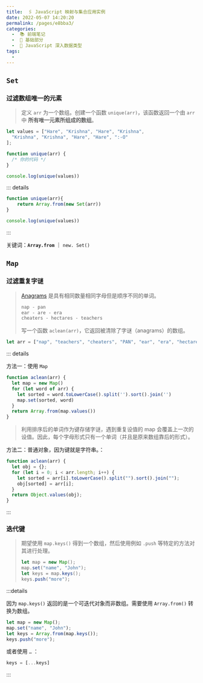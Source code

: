 ```yaml
---
title:  🖇 JavaScript 映射与集合应用实例
date: 2022-05-07 14:20:20
permalink: /pages/e8bba3/
categories:
  -  📚 前端笔记
  -  🚶 基础部分
  -  📕 JavaScript 深入数据类型
tags:
  - 
---
```

## `Set` 



### 过滤数组唯一的元素

> 定义 `arr` 为一个数组。创建一个函数 `unique(arr)`，该函数返回一个由 `arr` 中 **所有唯一元素所组成的数组**。

```js
let values = ["Hare", "Krishna", "Hare", "Krishna",
  "Krishna", "Krishna", "Hare", "Hare", ":-O"
];

function unique(arr) {
  /* 你的代码 */
}

console.log(unique(values))
```

::: details

```js
function unique(arr){
	return Array.from(new Set(arr))
}

console.log(unique(values))
```

:::

关键词：**`Array.from`** ｜ `new. Set()`



## `Map`

### 过滤重复字谜

> [Anagrams](https://en.wikipedia.org/wiki/Anagram) 是具有相同数量相同字母但是顺序不同的单词。
>
> ```js
> nap - pan
> ear - are - era
> cheaters - hectares - teachers
> ```
>
> 写一个函数 `aclean(arr)`，它返回被清除了字谜（anagrams）的数组。

```js
let arr = ["nap", "teachers", "cheaters", "PAN", "ear", "era", "hectares"];
```

::: details

方法一：使用 `Map`

```js
function aclean(arr) {
  let map = new Map()
  for (let word of arr) {
    let sorted = word.toLowerCase().split('').sort().join('')
    map.set(sorted, word)
  }
  return Array.from(map.values())
}
```

> 利用排序后的单词作为键存储字谜，遇到重复设值的 map 会覆盖上一次的设值。因此，每个字母形式只有一个单词（并且是原来数组靠后的形式）。

方法二：普通对象，因为键就是字符串。：

```js
function aclean(arr) {
  let obj = {};
  for (let i = 0; i < arr.length; i++) {
    let sorted = arr[i].toLowerCase().split("").sort().join("");
    obj[sorted] = arr[i];
  }
  return Object.values(obj);
}
```

:::



### 迭代键

> 期望使用 `map.keys()` 得到一个数组，然后使用例如 `.push` 等特定的方法对其进行处理。
>
> ```js
> let map = new Map();
> map.set("name", "John");
> let keys = map.keys();
> keys.push("more");
> ```

:::details

因为 `map.keys()` 返回的是一个可迭代对象而非数组。需要使用 `Array.from()` 转换为数组。

```js
let map = new Map();
map.set("name", "John");
let keys = Array.from(map.keys());
keys.push("more");
```

或者使用 `…` ：

```js
keys = [...keys]
```



:::